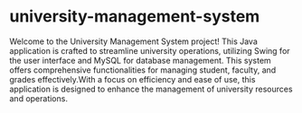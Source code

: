 # university-management-system
Welcome to the University Management System project! This Java application is crafted to streamline university operations, utilizing Swing for the user interface and MySQL for database management. This system offers comprehensive functionalities for managing student, faculty, and grades effectively.With a focus on efficiency and ease of use, this application is designed to enhance the management of university resources and operations.
